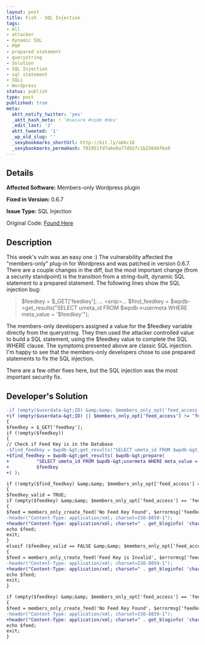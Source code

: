 ```yaml
---
layout: post
title: Fish - SQL Injection
tags:
- All
- attacker
- dynamic SQL
- PHP
- prepared statement
- querystring
- Solution
- SQL Injection
- sql statement
- SQLi
- Wordpress
status: publish
type: post
published: true
meta:
  aktt_notify_twitter: 'yes'
  _aktt_hash_meta: ! '#secure #code #dev'
  _edit_last: '2'
  aktt_tweeted: '1'
  _wp_old_slug: ''
  _sexybookmarks_shortUrl: http://bit.ly/abkc16
  _sexybookmarks_permaHash: f01951fd7a6e0a77d92fc1b256d4f6a9
---
```

## Details
__Affected Software:__ Members-only Wordpress plugin

__Fixed in Version:__  0.6.7

__Issue Type:__ SQL Injection

Original Code: <a title="Fish" href="http://spotthevuln.com/2010/09/fish/" target="_blank">Found    Here</a>
## Description
This week's vuln was an easy one :)  The vulnerability affected the "members-only" plug-in for Wordpress and was patched in version 0.6.7. There are a couple changes in the diff, but the most important change (from a security standpoint) is the transition from a string-built, dynamic SQL statement to a prepared statement. The following lines show the SQL injection bug:
<blockquote>$feedkey = $_GET['feedkey'];
... &lt;snip&gt;...
$find_feedkey = $wpdb-&gt;get_results("SELECT umeta_id FROM $wpdb-&gt;usermeta WHERE meta_value = '$feedkey'");</blockquote>
The members-only developers assigned a value for the $feedkey variable directly from the querystring. They then used the attacker controlled value to build a SQL statement, using the $feedkey value to complete the SQL WHERE clause. The symptoms presented above are classic SQL injection. I'm happy to see that the members-only developers chose to use prepared statements to fix the SQL injection.

There are a few other fixes here, but the SQL injection was the most important security fix.
## Developer's Solution
```diff
-if (empty($userdata-&gt;ID) &amp;&amp; $members_only_opt['feed_access'] != 'feednone')  //Check if user is logged in or Feed Keys is required
+if (empty($userdata-&gt;ID) || $members_only_opt['feed_access'] != 'feednone')  //Check if user is logged in or Feed Keys is required
{
$feedkey = $_GET['feedkey'];
if (!empty($feedkey))
{
// Check if Feed Key is in the Database
-$find_feedkey = $wpdb-&gt;get_results("SELECT umeta_id FROM $wpdb-&gt;usermeta WHERE meta_value = '$feedkey'");
+$find_feedkey = $wpdb-&gt;get_results( $wpdb-&gt;prepare(
+          "SELECT umeta_id FROM $wpdb-&gt;usermeta WHERE meta_value = %s",
+          $feedkey
+) );

if (!empty($find_feedkey) &amp;&amp; $members_only_opt['feed_access'] == 'feedkeys') //If Feed Key is found and using Feed Keys
{
$feedkey_valid = TRUE;
if (empty($feedkey) &amp;&amp; $members_only_opt['feed_access'] == 'feedkeys')
{
$feed = members_only_create_feed('No Feed Key Found', $errormsg['feedkey_missing']);
-header("Content-Type: application/xml; charset=ISO-8859-1");
+header("Content-Type: application/xml; charset=" . get_bloginfo( 'charset' ), true);
echo $feed;
exit;
}
elseif ($feedkey_valid == FALSE &amp;&amp; $members_only_opt['feed_access'] == 'feedkeys')
{
$feed = members_only_create_feed('Feed Key is Invalid', $errormsg['feedkey_invalid']);
-header("Content-Type: application/xml; charset=ISO-8859-1");
+header("Content-Type: application/xml; charset=" . get_bloginfo( 'charset' ), true);
echo $feed;
exit;
}

if (empty($feedkey) &amp;&amp; $members_only_opt['feed_access'] == 'feedkeys')
{
$feed = members_only_create_feed('No Feed Key Found', $errormsg['feedkey_missing']);
-header("Content-Type: application/xml; charset=ISO-8859-1");
+header("Content-Type: application/xml; charset=" . get_bloginfo( 'charset' ), true);
echo $feed;
exit;
}
```
